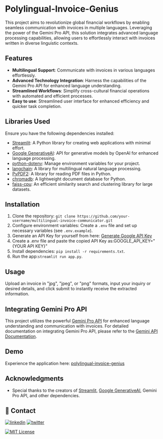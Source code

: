 # Polylingual-Invoice-Genius

This project aims to revolutionize global financial workflows by enabling seamless communication with invoices in multiple languages. Leveraging the power of the Gemini Pro API, this solution integrates advanced language processing capabilities, allowing users to effortlessly interact with invoices written in diverse linguistic contexts.

## Features

- **Multilingual Support**: Communicate with invoices in various languages effortlessly.
- **Advanced Technology Integration**: Harness the capabilities of the Gemini Pro API for enhanced language understanding.
- **Streamlined Workflows**: Simplify cross-cultural financial operations with automated and efficient processes.
- **Easy to use**: Streamlined user interface for enhanced efficiency and quicker task completion.

## Libraries Used

Ensure you have the following dependencies installed:

- [Streamlit](https://streamlit.io/): A Python library for creating web applications with minimal effort.
- [Google GenerativeAI](https://github.com/openai/generativeai-api): API for generative models by OpenAI for enhanced language processing.
- [python-dotenv](https://github.com/theskumar/python-dotenv): Manage environment variables for your project.
- [langchain](https://github.com/langchain/langchain): A library for multilingual natural language processing.
- [PyPDF2](https://pythonhosted.org/PyPDF2/): A library for reading PDF files in Python.
- [chromadb](https://github.com/chromadb/chromadb): A lightweight document database for Python.
- [faiss-cpu](https://github.com/facebookresearch/faiss): An efficient similarity search and clustering library for large datasets.

## Installation

1. Clone the repository: `git clone https://github.com/your-username/multilingual-invoice-communicator.git`
2. Configure environment variables: Create a `.env` file and set up necessary variables (see `.env.example`).
3. Generate an API Key for yourself from here: [Generate Google API Key](https://makersuite.google.com/app/apikey)
4. Create a .env file and paste the copied API Key as:GOOGLE_API_KEY="{YOUR API KEY}"
5. Install dependencies: `pip install -r requirements.txt`.
6. Run the app:`streamlit run app.py`.

## Usage

Upload an invoice in "jpg", "jpeg", or "png" formats, input your inquiry or desired details, and click submit to instantly receive the extracted information.

## Integrating Gemini Pro API

This project utilizes the powerful [Gemini Pro API](https://gemini-pro-api-docs.com/) for enhanced language understanding and communication with invoices. For detailed documentation on integrating Gemini Pro API, please refer to the [Gemini API Documentation](https://gemini-pro-api-docs.com/).

## Demo 

Experience the application here: [polylingual-invoice-genius](https://polylingual-invoice-genius.streamlit.app/) 

## Acknowledgments

- Special thanks to the creators of [Streamlit](https://streamlit.io/), [Google GenerativeAI](https://github.com/openai/generativeai-api), Gemini Pro API, and other dependencies.


## 🔗 Contact
[![linkedin](https://img.shields.io/badge/linkedin-0A66C2?style=for-the-badge&logo=linkedin&logoColor=white)](https://www.linkedin.com/in/shreya-sri-a83a20205/)
[![twitter](https://img.shields.io/badge/twitter-1DA1F2?style=for-the-badge&logo=twitter&logoColor=white)](https://twitter.com/ShreyaS64190849)



[![MIT License](https://img.shields.io/badge/License-MIT-green.svg)](https://choosealicense.com/licenses/mit/)


